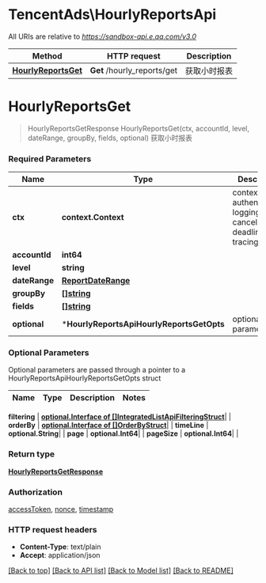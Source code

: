 # TencentAds\HourlyReportsApi

All URIs are relative to *https://sandbox-api.e.qq.com/v3.0*

Method | HTTP request | Description
------------- | ------------- | -------------
[**HourlyReportsGet**](HourlyReportsApi.md#HourlyReportsGet) | **Get** /hourly_reports/get | 获取小时报表


# **HourlyReportsGet**
> HourlyReportsGetResponse HourlyReportsGet(ctx, accountId, level, dateRange, groupBy, fields, optional)
获取小时报表

### Required Parameters

Name | Type | Description  | Notes
------------- | ------------- | ------------- | -------------
 **ctx** | **context.Context** | context for authentication, logging, cancellation, deadlines, tracing, etc.
  **accountId** | **int64**|  | 
  **level** | **string**|  | 
  **dateRange** | [**ReportDateRange**](ReportDateRange.md)|  | 
  **groupBy** | [**[]string**](string.md)|  | 
  **fields** | [**[]string**](string.md)|  | 
 **optional** | ***HourlyReportsApiHourlyReportsGetOpts** | optional parameters | nil if no parameters

### Optional Parameters
Optional parameters are passed through a pointer to a HourlyReportsApiHourlyReportsGetOpts struct

Name | Type | Description  | Notes
------------- | ------------- | ------------- | -------------





 **filtering** | [**optional.Interface of []IntegratedListApiFilteringStruct**](IntegratedListApiFilteringStruct.md)|  | 
 **orderBy** | [**optional.Interface of []OrderByStruct**](OrderByStruct.md)|  | 
 **timeLine** | **optional.String**|  | 
 **page** | **optional.Int64**|  | 
 **pageSize** | **optional.Int64**|  | 

### Return type

[**HourlyReportsGetResponse**](HourlyReportsGetResponse.md)

### Authorization

[accessToken](../README.md#accessToken), [nonce](../README.md#nonce), [timestamp](../README.md#timestamp)

### HTTP request headers

 - **Content-Type**: text/plain
 - **Accept**: application/json

[[Back to top]](#) [[Back to API list]](../README.md#documentation-for-api-endpoints) [[Back to Model list]](../README.md#documentation-for-models) [[Back to README]](../README.md)

